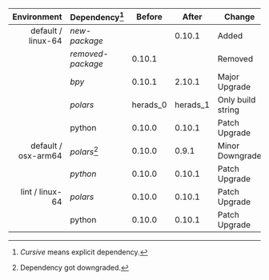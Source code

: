 | Environment | Dependency[^1] | Before | After | Change | Package |
| -: | - | - | - | - | - |
| default / linux-64 |*new-package*||0.10.1|Added|conda|
||*removed-package*|0.10.1||Removed|pypi|
||*bpy*|0.10.1|2.10.1|Major Upgrade|pypi|
||*polars*|herads_0|herads_1|Only build string|conda|
||python|0.10.0|0.10.1|Patch Upgrade|conda|
| default / osx-arm64 |*polars*[^2]|0.10.0|0.9.1|Minor Downgrade|conda|
||*python*|0.10.0|0.10.1|Patch Upgrade|conda|
| lint / linux-64 |*polars*|0.10.0|0.10.1|Patch Upgrade|conda|
||python|0.10.0|0.10.1|Patch Upgrade|conda|

[^1]: *Cursive* means explicit dependency.
[^2]: Dependency got downgraded.
